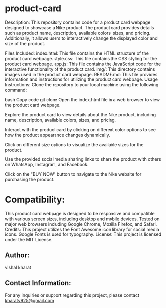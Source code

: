 # product-card
Description:
This repository contains code for a product card webpage designed to showcase a Nike product. The product card provides details such as product name, description, available colors, sizes, and pricing. Additionally, it allows users to interactively change the displayed color and size of the product.

Files Included:
index.html: This file contains the HTML structure of the product card webpage.
style.css: This file contains the CSS styling for the product card webpage.
app.js: This file contains the JavaScript code for the interactive functionality of the product card.
img/: This directory contains images used in the product card webpage.
README.md: This file provides information and instructions for utilizing the product card webpage.
Usage Instructions:
Clone the repository to your local machine using the following command:

bash
Copy code
git clone <repository-url>
Open the index.html file in a web browser to view the product card webpage.

Explore the product card to view details about the Nike product, including name, description, available colors, sizes, and pricing.

Interact with the product card by clicking on different color options to see how the product appearance changes dynamically.

Click on different size options to visualize the available sizes for the product.

Use the provided social media sharing links to share the product with others on WhatsApp, Instagram, and Facebook.

Click on the "BUY NOW" button to navigate to the Nike website for purchasing the product.

# Compatibility:
This product card webpage is designed to be responsive and compatible with various screen sizes, including desktop and mobile devices.
Tested on major web browsers including Google Chrome, Mozilla Firefox, and Safari.
Credits:
This project utilizes the Font Awesome icon library for social media icons.
Google Fonts is used for typography.
License:
This project is licensed under the MIT License.

## Author:
vishal kharat

## Contact Information:
For any inquiries or support regarding this project, please contact kharatv925@gmail.com

